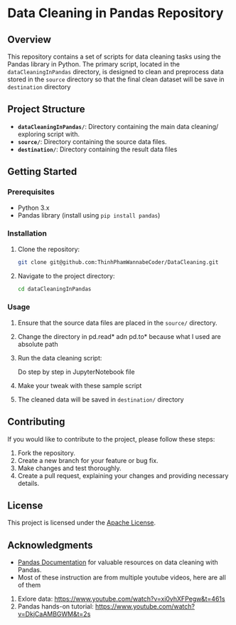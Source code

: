 # Data Cleaning in Pandas Repository

## Overview

This repository contains a set of scripts for data cleaning tasks using the Pandas library in Python. The primary script, located in the `dataCleaningInPandas` directory, is designed to clean and preprocess data stored in the `source` directory so that the final clean dataset will be save in `destination` directory

## Project Structure


- **`dataCleaningInPandas/`**: Directory containing the main data cleaning/ exploring script with.
- **`source/`**: Directory containing the source data files.
- **`destination/`**: Directory containing the result data files


## Getting Started

### Prerequisites

- Python 3.x
- Pandas library (install using `pip install pandas`)

### Installation

1. Clone the repository:

    ```bash
    git clone git@github.com:ThinhPhamWannabeCoder/DataCleaning.git
    ```

2. Navigate to the project directory:

    ```bash
    cd dataCleaningInPandas
    ```

### Usage

1. Ensure that the source data files are placed in the `source/` directory.

2. Change the directory in pd.read* adn pd.to* because what I used are absolute path

3. Run the data cleaning script:

    Do step by step in JupyterNotebook file
    
4. Make your tweak with these sample script

5. The cleaned data will be saved in `destination/` directory

## Contributing

If you would like to contribute to the project, please follow these steps:

1. Fork the repository.
2. Create a new branch for your feature or bug fix.
3. Make changes and test thoroughly.
4. Create a pull request, explaining your changes and providing necessary details.

## License

This project is licensed under the [Apache License](LICENSE).

## Acknowledgments

- [Pandas Documentation](https://pandas.pydata.org/pandas-docs/stable/index.html) for valuable resources on data cleaning with Pandas.
- Most of these instruction are from multiple youtube videos, here are all of them
1. Exlore data: https://www.youtube.com/watch?v=xi0vhXFPegw&t=461s
2. Pandas hands-on tutorial: https://www.youtube.com/watch?v=DkjCaAMBGWM&t=2s